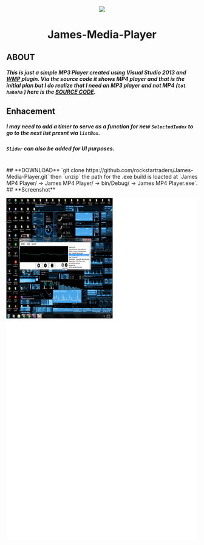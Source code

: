 
<p align="center">
<img src="././src.ico">
</p>

<h1><p align="center">
James-Media-Player
</p></h1>


## **ABOUT** ##
##### This is just a simple MP3 Player created using Visual Studio 2013 and **[WMP](https://www.microsoft.com/en-ph/download/windows-media-player-details.aspx)** plugin. Via the source code it shows MP4 player and that is the initial plan but I do realize that I need an MP3 player and not MP4 (`lol hahaha` ) here is the  **[SOURCE CODE](https://github.com/rockstartraders/James-Media-Player/tree/master/James%20MP4%20Player)**.


## **Enhacement** ##
##### I may need to add a timer to serve as a function for new `SelectedIndex` to go to the next list presnt via `listBox`.<br>
##### `Slider` can also be added for UI purposes. #####

<br>
## **DOWNLOAD**
`git clone https://github.com/rockstartraders/James-Media-Player.git` then `unzip` the path for the .exe build is loacted at `James MP4 Player/ -> James MP4 Player/ -> bin/Debug/ -> James MP4 Player.exe`.


<br>
## **Screenshot**
<p align="center">
<img src="././Images/screenshot/ss.png" width="800" height="900">
</p>
